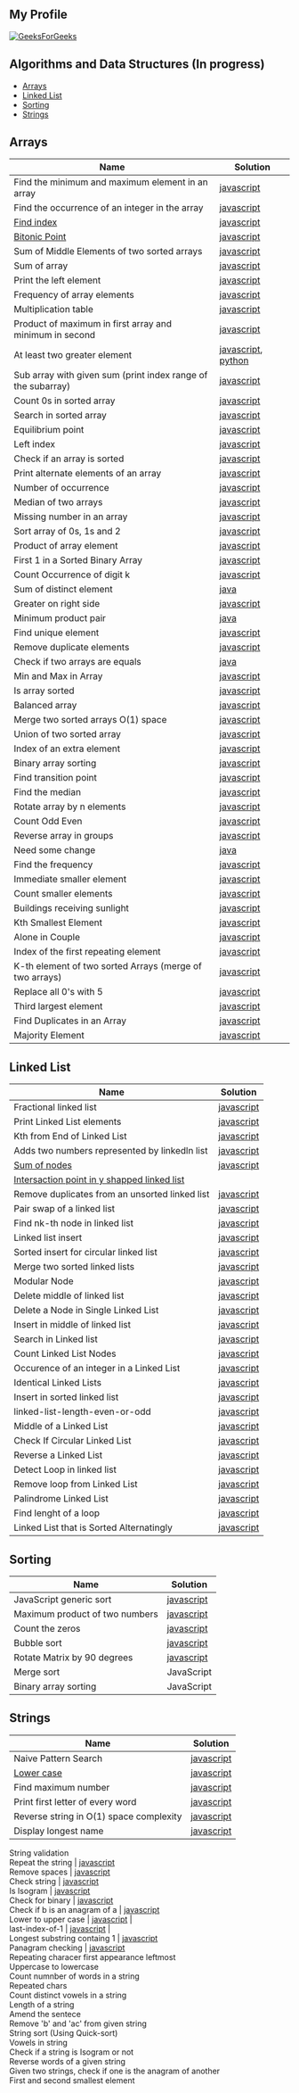 ## My Profile
[![GeeksForGeeks](https://img.shields.io/badge/GeeksforGeeks-gray?style=for-the-badge&logo=geeksforgeeks&logoColor=35914c)](https://www.geeksforgeeks.org/user/deryaantvgm7/)

## Algorithms and Data Structures (In progress)

- [Arrays](#arrays)
- [Linked List](#linked-list)
- [Sorting](#sorting)
- [Strings](#strings)



## Arrays

| Name                                                           | Solution | 
|----------------------------------------------------------------| -------- | 
| Find the minimum and maximum element in an array                                                    |    [javascript](https://github.com/D-Antonelli/mentorship_with_davide/blob/main/javascript/min_and_max_in_array.js)            
| Find the occurrence of an integer in the array                                                    |   [javascript](https://github.com/D-Antonelli/mentorship_with_davide/blob/main/javascript/find_the_frequency.js)               
| [Find index](https://practice.geeksforgeeks.org/problems/find-index4752/1?page=1&difficulty[]=-2&status[]=unsolved&sortBy=submissions)                                                     |             [javascript](https://github.com/D-Antonelli/mentorship_with_davide/blob/main/javascript/find_index.js)    
| [Bitonic Point](https://www.geeksforgeeks.org/problems/maximum-value-in-a-bitonic-array3001/1?page=1&company%5B%5D=Amazon&curated%5B%5D=8&sortBy=submissions)                                                  |              [javascript](https://github.com/D-Antonelli/mentorship_with_davide/blob/main/javascript/bitonic_point.js)    
| Sum of Middle Elements of two sorted arrays                    |   [javascript](https://github.com/D-Antonelli/mentorship_with_davide/blob/main/javascript/sum_of_middle_elements_of_two_sorted_arrays.js)               
| Sum of array                                                    |   [javascript](https://github.com/D-Antonelli/mentorship_with_davide/blob/main/javascript/sum_of_array.js)               
| Print the left element                                          |   [javascript](https://github.com/D-Antonelli/mentorship_with_davide/blob/main/javascript/find_the_left_over_element.js)               
| Frequency of array elements                                     |    [javascript](https://github.com/D-Antonelli/mentorship_with_davide/blob/main/javascript/frequencies_of_limited_range_array_elements.js)          
| Multiplication table                                            |   [javascript](https://github.com/D-Antonelli/mentorship_with_davide/blob/main/javascript/multiplication_table.js)               
| Product of maximum in first array and minimum in second         |   [javascript](https://github.com/D-Antonelli/mentorship_with_davide/blob/main/javascript/max_and_min_product.js)               
| At least two greater element                                    |   [javascript](https://github.com/D-Antonelli/mentorship_with_davide/blob/main/javascript/at_least_two_greater_elements.js), [python](https://github.com/D-Antonelli/mentorship_with_davide/blob/main/python/at_least_two_greater_elements.py)              
| Sub array with given sum (print index range of the subarray)    |    [javascript](https://github.com/D-Antonelli/mentorship_with_davide/blob/main/javascript/subarrays_with_given_sum.js)         
| Count 0s in sorted array                                        |   [javascript](https://github.com/D-Antonelli/mentorship_with_davide/blob/main/javascript/count_the_zeros.js)               
| Search in sorted array                                          |   [javascript](https://github.com/D-Antonelli/mentorship_with_davide/blob/main/javascript/sorted_array_search.js)               
| Equilibrium point                                               |    [javascript](https://github.com/D-Antonelli/mentorship_with_davide/blob/main/javascript/equilibrium_point.js)          
| Left index                                                      |   [javascript](https://github.com/D-Antonelli/mentorship_with_davide/blob/main/javascript/left_most_and_right_most_index.js)               
| Check if an array is sorted                                     |   [javascript](https://github.com/D-Antonelli/mentorship_with_davide/blob/main/javascript/check_if_array_is_sorted.js)               
| Print alternate elements of an array                            |   [javascript](https://github.com/D-Antonelli/mentorship_with_davide/blob/main/javascript/alternates_in_an_array.js)               
| Number of occurrence                                            |    [javascript](https://github.com/D-Antonelli/mentorship_with_davide/blob/main/javascript/number_of_occurrence.js)          
| Median of two arrays                                            |    [javascript](https://github.com/D-Antonelli/mentorship_with_davide/blob/main/javascript/median_of_2_sorted_arrays_of_different_sizes.js)          
| Missing number in an array                                      |   [javascript](https://github.com/D-Antonelli/mentorship_with_davide/blob/main/javascript/missing_in_array.js)               
| Sort array of 0s, 1s and 2                                      |   [javascript](https://github.com/D-Antonelli/mentorship_with_davide/blob/main/javascript/sort_0s,_1s_and_2s.js)               
| Product of array element                                        |    [javascript](https://github.com/D-Antonelli/mentorship_with_davide/blob/main/javascript/product_of_array_elements.js)         
| First 1 in a Sorted Binary Array                        |   [javascript](https://github.com/D-Antonelli/mentorship_with_davide/blob/main/javascript/first_1_in_a_sorted_binary_array.js)               
| Count Occurrence of digit k                                         |   [javascript](https://github.com/D-Antonelli/mentorship_with_davide/blob/main/javascript/count_occurrence_of_digit_k.js)               
| Sum of distinct element                                         |   [java](https://github.com/D-Antonelli/mentorship_with_davide/blob/main/java/sum_of_distinct_elements.java)               
| Greater on right side                                           |   [javascript](https://github.com/D-Antonelli/mentorship_with_davide/blob/main/javascript/greater_on_right_side.js)               
| Minimum product pair                                            |   [java](https://github.com/D-Antonelli/mentorship_with_davide/blob/main/java/minimum_product_pair.java)               
| Find unique element                                             |   [javascript](https://github.com/D-Antonelli/mentorship_with_davide/blob/main/javascript/find_unique_element.js)           
| Remove duplicate elements                                       |   [javascript](https://github.com/D-Antonelli/mentorship_with_davide/blob/main/javascript/remove_duplicate.js)             
| Check if two arrays are equals                                  |   [java](https://github.com/D-Antonelli/mentorship_with_davide/blob/main/java/search_element_in_array.java)               
| Min and Max in Array                                            |   [javascript](https://github.com/D-Antonelli/mentorship_with_davide/blob/main/javascript/min_and_max_in_array.js)               
| Is array sorted                                                 |   [javascript](https://github.com/D-Antonelli/mentorship_with_davide/blob/main/javascript/check_if_array_is_sorted.js)               
| Balanced array                                                  |   [javascript](https://github.com/D-Antonelli/mentorship_with_davide/blob/main/javascript/balanced_array.js)               
| Merge two sorted arrays O(1) space                              |   [javascript](https://github.com/D-Antonelli/mentorship_with_davide/blob/main/javascript/merge_two_sorted_arrays.js)             
| Union of two sorted array                                       |   [javascript](https://github.com/D-Antonelli/mentorship_with_davide/blob/main/javascript/union_of_two_sorted_array.js)            
| Index of an extra element                                       |   [javascript](https://github.com/D-Antonelli/mentorship_with_davide/blob/main/javascript/index_of_an_extra_element.js)               
| Binary array sorting                                            |   [javascript](https://github.com/D-Antonelli/mentorship_with_davide/blob/main/javascript/binary_array_sorting.js)               
| Find transition point                                           |   [javascript](https://github.com/D-Antonelli/mentorship_with_davide/blob/main/javascript/find_transition_point.js)               
| Find the median                                    |   [javascript](https://github.com/D-Antonelli/mentorship_with_davide/blob/main/javascript/find_the_median.js)               
| Rotate array by n elements                                      |   [javascript](https://github.com/D-Antonelli/mentorship_with_davide/blob/main/javascript/rotate_array.js)             
| Count Odd Even                                            |   [javascript](https://github.com/D-Antonelli/mentorship_with_davide/blob/main/javascript/count_odd_even.js)               
| Reverse array in groups                                        |   [javascript](https://github.com/D-Antonelli/mentorship_with_davide/blob/main/javascript/reverse_array_in_groups.js)               
| Need some change                                                |   [java](https://github.com/D-Antonelli/mentorship_with_davide/blob/main/java/need_some_change.java)               
| Find the frequency                                              |   [javascript](https://github.com/D-Antonelli/mentorship_with_davide/blob/main/javascript/find_the_frequency.js)               
| Immediate smaller element                                       |   [javascript](https://github.com/D-Antonelli/mentorship_with_davide/blob/main/javascript/immediate_smaller_element.js)               
| Count smaller elements                                           |   [javascript](https://github.com/D-Antonelli/mentorship_with_davide/blob/main/javascript/count_smaller_elements.js)            
| Buildings receiving sunlight                                   |  [javascript](https://github.com/D-Antonelli/mentorship_with_davide/blob/main/javascript/buildings_receiving_sunlight.js)               
| Kth Smallest Element                                            |  [javascript](https://github.com/D-Antonelli/mentorship_with_davide/blob/main/javascript/kth_smallest.js)               
| Alone in Couple                                                 |  [javascript](https://github.com/D-Antonelli/mentorship_with_davide/blob/main/javascript/party_of_couples.js)               
| Index of the first repeating element                            |  [javascript](https://github.com/D-Antonelli/mentorship_with_davide/blob/main/javascript/first_repeating_element.js)               
| K-th element of two sorted Arrays (merge of two arrays)         |  [javascript](https://github.com/D-Antonelli/mentorship_with_davide/blob/main/javascript/k-th_element_of_two_arrays.js)               
| Replace all 0's with 5                            |  [javascript](https://github.com/D-Antonelli/mentorship_with_davide/blob/main/javascript/replace-os-with-5s.js)    
| Third largest element                                           |  [javascript](https://github.com/D-Antonelli/mentorship_with_davide/blob/main/javascript/third_largest_element.js)    
| Find Duplicates in an Array                                     |  [javascript](https://github.com/D-Antonelli/mentorship_with_davide/blob/main/javascript/array_duplicates.js)    
| Majority Element                                                |  [javascript](https://github.com/D-Antonelli/mentorship_with_davide/blob/main/javascript/majority_element.js)    


## Linked List

| Name                                                           | Solution | 
|----------------------------------------------------------------| -------- | 
| Fractional linked list | [javascript](https://github.com/D-Antonelli/mentorship_with_davide/blob/main/javascript/fractional_linked_list.js) 	
Print Linked List elements | [javascript](https://github.com/D-Antonelli/mentorship_with_davide/blob/main/javascript/print_linked_list_elements.js) 
Kth from End of Linked List	| [javascript](https://github.com/D-Antonelli/mentorship_with_davide/blob/main/javascript/kth_from_end_of_linked_list.js) 
Adds two numbers represented by linkedln list	| [javascript](https://github.com/D-Antonelli/mentorship_with_davide/blob/main/javascript/adds_two_numbers_represented_by_linkedln_list.js) 	
[Sum of nodes](https://www.geeksforgeeks.org/problems/find-the-sum-of-last-n-nodes-of-the-linked-list/1?itm_source=geeksforgeeks&itm_medium=article&itm_campaign=practice_card)	| [javascript](https://github.com/D-Antonelli/mentorship_with_davide/blob/main/javascript/sum_of_last_n_nodes.js)   
[Intersaction point in y shapped linked list](https://www.geeksforgeeks.org/problems/intersection-point-in-y-shapped-linked-lists/1?track=DSASP-LinkedList&batchId=154)	| 
Remove duplicates from an unsorted linked list	| [javascript](https://github.com/D-Antonelli/mentorship_with_davide/blob/main/javascript/remove_duplicates_from_an_unsorted_linked_list.js)   
Pair swap of a linked list	| [javascript](https://github.com/D-Antonelli/mentorship_with_davide/blob/main/javascript/pairwise_swap_elements_of_a_linked_list.js)   
Find nk-th node in linked list	| [javascript](https://github.com/D-Antonelli/mentorship_with_davide/blob/main/javascript/find_nk-th_node_in_linked_list.js)   
Linked list insert	| [javascript](https://github.com/D-Antonelli/mentorship_with_davide/blob/main/javascript/linked_list_insertion_at_end.js)   
Sorted insert for circular linked list	| [javascript](https://github.com/D-Antonelli/mentorship_with_davide/blob/main/javascript/sorted_insert_for_circular_linked_list.js)   
Merge two sorted linked lists | [javascript](https://github.com/D-Antonelli/mentorship_with_davide/blob/main/javascript/merge_two_sorted_linked_lists.js)   
Modular Node	| [javascript](https://github.com/D-Antonelli/mentorship_with_davide/blob/main/javascript/modular_node.js)   		
Delete middle of linked list	| [javascript](https://github.com/D-Antonelli/mentorship_with_davide/blob/main/javascript/delete_middle_of_linked_list.js)   	
Delete a Node in Single Linked List | [javascript](https://github.com/D-Antonelli/mentorship_with_davide/blob/main/javascript/delete_a_node_in_single_linked_list.js)   		
Insert in middle of linked list	| [javascript](https://github.com/D-Antonelli/mentorship_with_davide/blob/main/javascript/insert_in_middle_of_linked_list.js)   			
Search in Linked list | [javascript](https://github.com/D-Antonelli/mentorship_with_davide/blob/main/javascript/search_in_linked_list.js)   	
Count Linked List Nodes	| [javascript](https://github.com/D-Antonelli/mentorship_with_davide/blob/main/javascript/count_linked_list_nodes.js)   	
Occurence of an integer in a Linked List	| [javascript](https://github.com/D-Antonelli/mentorship_with_davide/blob/main/javascript/occurence_of_an_integer_in_a_linked_list.js)   
Identical Linked Lists	| [javascript](https://github.com/D-Antonelli/mentorship_with_davide/blob/main/javascript/identical_linked_lists.js)   
Insert in sorted linked list	| [javascript](https://github.com/D-Antonelli/mentorship_with_davide/blob/main/javascript/insert_in_a_sorted_list.js)   	
linked-list-length-even-or-odd	| [javascript](https://github.com/D-Antonelli/mentorship_with_davide/blob/main/javascript/linked-list-length-even-or-odd.js)   
Middle of a Linked List	| [javascript](https://github.com/D-Antonelli/mentorship_with_davide/blob/main/javascript/middle_of_a_linked_list.js)   	
Check If Circular Linked List | [javascript](https://github.com/D-Antonelli/mentorship_with_davide/blob/main/javascript/check_if_circular_linked_list.js)   
Reverse a Linked List	| [javascript](https://github.com/D-Antonelli/mentorship_with_davide/blob/main/javascript/reverse_a_linked_list.js)   	
Detect Loop in linked list	| [javascript](https://github.com/D-Antonelli/mentorship_with_davide/blob/main/javascript/detect_loop_in_linked_list.js)   
Remove loop from Linked List	| [javascript](https://github.com/D-Antonelli/mentorship_with_davide/blob/main/javascript/remove_loop_from_linked_list.js)   	
Palindrome Linked List	| [javascript](https://github.com/D-Antonelli/mentorship_with_davide/blob/main/javascript/palindrome_linked_list.js)   
Find lenght of a loop | [javascript](https://github.com/D-Antonelli/mentorship_with_davide/blob/main/javascript/find_lenght_of_a_loop.js)   	
Linked List that is Sorted Alternatingly | [javascript](https://github.com/D-Antonelli/mentorship_with_davide/blob/main/javascript/find_lenght_of_a_loop.js)   

## Sorting

| Name                                                           | Solution | 
|----------------------------------------------------------------| -------- | 
JavaScript generic sort | [javascript](https://github.com/D-Antonelli/mentorship_with_davide/blob/main/javascript/javascript_generic_sort.js)   
Maximum product of two numbers | [javascript](https://github.com/D-Antonelli/mentorship_with_davide/blob/main/javascript/maximum_product_of_two_numbers.js)   
Count the zeros	| [javascript](https://github.com/D-Antonelli/mentorship_with_davide/blob/main/javascript/count_the_zeros.js)   
Bubble sort	| [javascript](https://github.com/D-Antonelli/mentorship_with_davide/blob/main/javascript/bubble_sort.js)   
Rotate Matrix by 90 degrees | [javascript](https://github.com/D-Antonelli/mentorship_with_davide/blob/main/javascript/rotate_image.js)   
Merge sort	| JavaScript
Binary array sorting | JavaScript

## Strings
| Name                                                           | Solution | 
|----------------------------------------------------------------| -------- | 
Naive Pattern Search | [javascript](https://github.com/D-Antonelli/mentorship_with_davide/blob/main/javascript/naive_pattern_search.js)   
[Lower case](https://www.geeksforgeeks.org/problems/java-convert-string-to-lowercase2313/1)	| [javascript](https://github.com/D-Antonelli/mentorship_with_davide/blob/main/javascript/convert_string_to_lowercase.js)   
Find maximum number	| [javascript](https://github.com/D-Antonelli/mentorship_with_davide/blob/main/javascript/find_maximum_number.js)   	
Print first letter of every word | [javascript](https://github.com/D-Antonelli/mentorship_with_davide/blob/main/javascript/print_first_letter_of_every_word.js)   		
Reverse string in O(1) space complexity	| [javascript](https://github.com/D-Antonelli/mentorship_with_davide/blob/main/javascript/print_first_letter_of_every_word.js)   		
Display longest name | [javascript](https://github.com/D-Antonelli/mentorship_with_davide/blob/main/javascript/display_longest_name.js)   
String validation 		
Repeat the string	| [javascript](https://github.com/D-Antonelli/mentorship_with_davide/blob/main/javascript/repeat_the_string.js)   	
Remove spaces | [javascript](https://github.com/D-Antonelli/mentorship_with_davide/blob/main/javascript/remove_spaces.js)   			
Check string | [javascript](https://github.com/D-Antonelli/mentorship_with_davide/blob/main/javascript/check_string.js)   			
Is Isogram	| [javascript](https://github.com/D-Antonelli/mentorship_with_davide/blob/main/javascript/check_if_a_string_is_isogram_or_not.js)   	
Check for binary  | [javascript](https://github.com/D-Antonelli/mentorship_with_davide/blob/main/javascript/check_for_binary.js)   			
Check if b is an anagram of a | [javascript](https://github.com/D-Antonelli/mentorship_with_davide/blob/main/javascript/check_if_b_is_an_anagram_of_a.js)   		
Lower to upper case	| [javascript](https://github.com/D-Antonelli/mentorship_with_davide/blob/main/javascript/lower_to_upper_case.js) | 			
last-index-of-1	| [javascript](https://github.com/D-Antonelli/mentorship_with_davide/blob/main/javascript/last_index_of_one.js) | 	
Longest substring containg 1 | [javascript](https://github.com/D-Antonelli/mentorship_with_davide/blob/main/javascript/longest_substring_containg_1.js)   		
Panagram checking	| [javascript](https://github.com/D-Antonelli/mentorship_with_davide/blob/main/javascript/panagram_checking.js)  	
Repeating characer first appearance leftmost		
Uppercase to lowercase		
Count numnber of words in a string		
Repeated chars		
Count distinct vowels in a string		
Length of a string		
Amend the sentece		
Remove 'b' and 'ac' from given string		
String sort (Using Quick-sort)		
Vowels in string		
Check if a string is Isogram or not		
Reverse words of a given string		
Given two strings, check if one is the anagram of another		
First and second smallest element		

